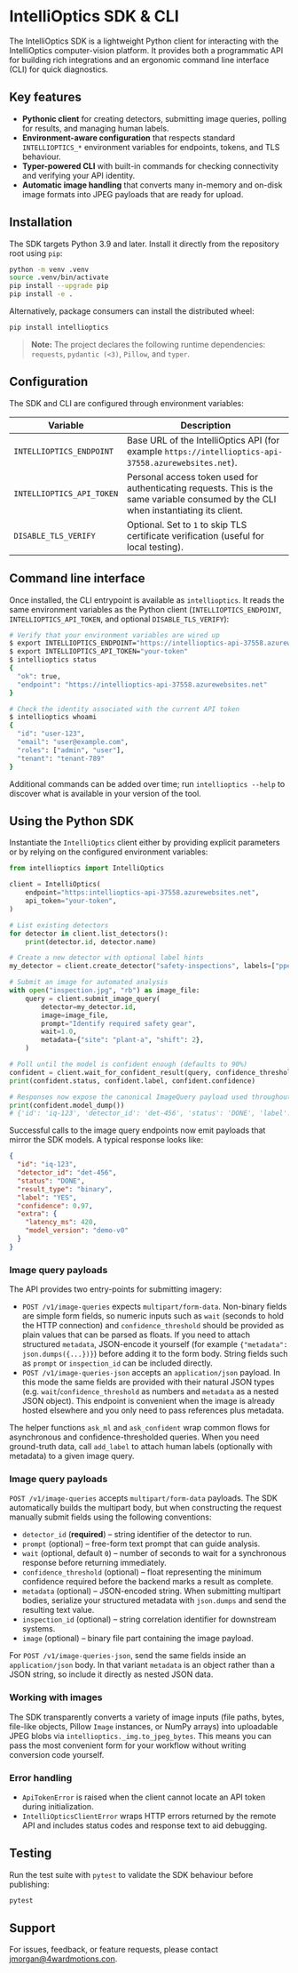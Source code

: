 # IntelliOptics SDK & CLI

The IntelliOptics SDK is a lightweight Python client for interacting with the IntelliOptics
computer-vision platform. It provides both a programmatic API for building rich integrations and
an ergonomic command line interface (CLI) for quick diagnostics.

## Key features

- **Pythonic client** for creating detectors, submitting image queries, polling for results, and
  managing human labels.
- **Environment-aware configuration** that respects standard `INTELLIOPTICS_*` environment
  variables for endpoints, tokens, and TLS behaviour.
- **Typer-powered CLI** with built-in commands for checking connectivity and verifying your API
  identity.
- **Automatic image handling** that converts many in-memory and on-disk image formats into JPEG
  payloads that are ready for upload.

## Installation

The SDK targets Python 3.9 and later. Install it directly from the repository root using `pip`:

```bash
python -m venv .venv
source .venv/bin/activate
pip install --upgrade pip
pip install -e .
```

Alternatively, package consumers can install the distributed wheel:

```bash
pip install intellioptics
```

> **Note:** The project declares the following runtime dependencies: `requests`, `pydantic (<3)`,
> `Pillow`, and `typer`.

## Configuration

The SDK and CLI are configured through environment variables:

| Variable | Description |
| --- | --- |
| `INTELLIOPTICS_ENDPOINT` | Base URL of the IntelliOptics API (for example `https://intellioptics-api-37558.azurewebsites.net`). |
| `INTELLIOPTICS_API_TOKEN` | Personal access token used for authenticating requests. This is the same variable consumed by the CLI when instantiating its client. |
| `DISABLE_TLS_VERIFY` | Optional. Set to `1` to skip TLS certificate verification (useful for local testing). |


## Command line interface

Once installed, the CLI entrypoint is available as `intellioptics`. It reads the same
environment variables as the Python client (`INTELLIOPTICS_ENDPOINT`,
`INTELLIOPTICS_API_TOKEN`, and optional `DISABLE_TLS_VERIFY`):

```bash
# Verify that your environment variables are wired up
$ export INTELLIOPTICS_ENDPOINT="https://intellioptics-api-37558.azurewebsites.net"
$ export INTELLIOPTICS_API_TOKEN="your-token"
$ intellioptics status
{
  "ok": true,
  "endpoint": "https://intellioptics-api-37558.azurewebsites.net"
}

# Check the identity associated with the current API token
$ intellioptics whoami
{
  "id": "user-123",
  "email": "user@example.com",
  "roles": ["admin", "user"],
  "tenant": "tenant-789"
}
```

Additional commands can be added over time; run `intellioptics --help` to discover what is
available in your version of the tool.

## Using the Python SDK

Instantiate the `IntelliOptics` client either by providing explicit parameters or by relying on the
configured environment variables:

```python
from intellioptics import IntelliOptics

client = IntelliOptics(
    endpoint="https:intellioptics-api-37558.azurewebsites.net",
    api_token="your-token",
)

# List existing detectors
for detector in client.list_detectors():
    print(detector.id, detector.name)

# Create a new detector with optional label hints
my_detector = client.create_detector("safety-inspections", labels=["ppe", "no_ppe"])

# Submit an image for automated analysis
with open("inspection.jpg", "rb") as image_file:
    query = client.submit_image_query(
        detector=my_detector.id,
        image=image_file,
        prompt="Identify required safety gear",
        wait=1.0,
        metadata={"site": "plant-a", "shift": 2},
    )

# Poll until the model is confident enough (defaults to 90%)
confident = client.wait_for_confident_result(query, confidence_threshold=0.95)
print(confident.status, confident.label, confident.confidence)

# Responses now expose the canonical ImageQuery payload used throughout the SDK.
print(confident.model_dump())
# {'id': 'iq-123', 'detector_id': 'det-456', 'status': 'DONE', 'label': 'ppe', 'confidence': 0.98}
```

Successful calls to the image query endpoints now emit payloads that mirror the SDK models. A
typical response looks like:

```json
{
  "id": "iq-123",
  "detector_id": "det-456",
  "status": "DONE",
  "result_type": "binary",
  "label": "YES",
  "confidence": 0.97,
  "extra": {
    "latency_ms": 420,
    "model_version": "demo-v0"
  }
}
```

### Image query payloads

The API provides two entry-points for submitting imagery:

- `POST /v1/image-queries` expects `multipart/form-data`. Non-binary fields are simple form fields,
  so numeric inputs such as `wait` (seconds to hold the HTTP connection) and `confidence_threshold`
  should be provided as plain values that can be parsed as floats. If you need to attach structured
  `metadata`, JSON-encode it yourself (for example `{"metadata": json.dumps({...})}`) before adding
  it to the form body. String fields such as `prompt` or `inspection_id` can be included directly.
- `POST /v1/image-queries-json` accepts an `application/json` payload. In this mode the same fields
  are provided with their natural JSON types (e.g. `wait`/`confidence_threshold` as numbers and
  `metadata` as a nested JSON object). This endpoint is convenient when the image is already hosted
  elsewhere and you only need to pass references plus metadata.

The helper functions `ask_ml` and `ask_confident` wrap common flows for asynchronous and
confidence-thresholded queries. When you need ground-truth data, call `add_label` to attach human
labels (optionally with metadata) to a given image query.

### Image query payloads

`POST /v1/image-queries` accepts `multipart/form-data` payloads. The SDK automatically builds the
multipart body, but when constructing the request manually submit fields using the following
conventions:

- `detector_id` (**required**) – string identifier of the detector to run.
- `prompt` (optional) – free-form text prompt that can guide analysis.
- `wait` (optional, default `0`) – number of seconds to wait for a synchronous response before
  returning immediately.
- `confidence_threshold` (optional) – float representing the minimum confidence required before the
  backend marks a result as complete.
- `metadata` (optional) – JSON-encoded string. When submitting multipart bodies, serialize your
  structured metadata with `json.dumps` and send the resulting text value.
- `inspection_id` (optional) – string correlation identifier for downstream systems.
- `image` (optional) – binary file part containing the image payload.

For `POST /v1/image-queries-json`, send the same fields inside an `application/json` body. In that
variant `metadata` is an object rather than a JSON string, so include it directly as nested JSON
data.

### Working with images

The SDK transparently converts a variety of image inputs (file paths, bytes, file-like objects,
Pillow `Image` instances, or NumPy arrays) into uploadable JPEG blobs via
`intellioptics._img.to_jpeg_bytes`. This means you can pass the most convenient form for your
workflow without writing conversion code yourself.

### Error handling

- `ApiTokenError` is raised when the client cannot locate an API token during initialization.
- `IntelliOpticsClientError` wraps HTTP errors returned by the remote API and includes status codes
  and response text to aid debugging.

## Testing

Run the test suite with `pytest` to validate the SDK behaviour before publishing:

```bash
pytest
```

## Support

For issues, feedback, or feature requests, please contact jmorgan@4wardmotions.con.
